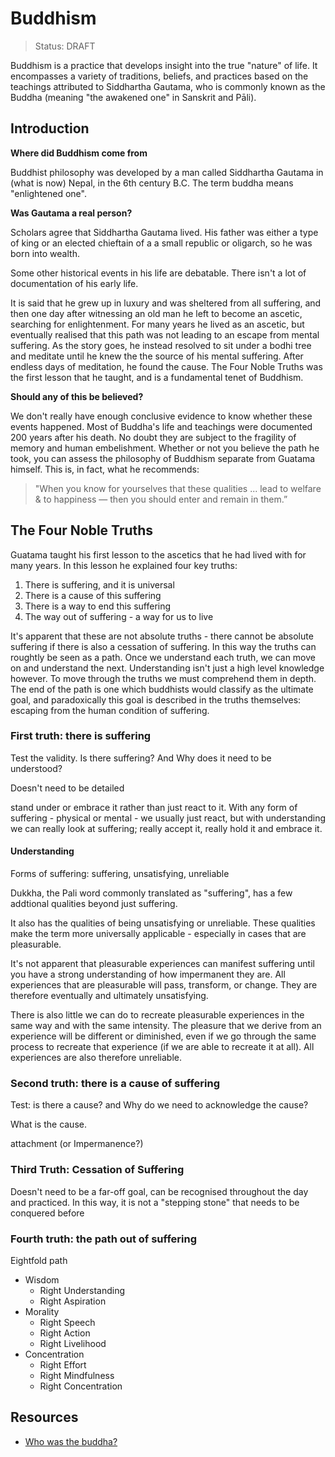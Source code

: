 # Buddhism

> Status: DRAFT
> 
Buddhism is a practice that develops insight into the true "nature" of life. It encompasses a variety of traditions, beliefs, and practices based on the teachings attributed to Siddhartha Gautama, who is commonly known as the Buddha (meaning "the awakened one" in Sanskrit and Pāli). 

## Introduction

**Where did Buddhism come from**

Buddhist philosophy was developed by a man called Siddhartha Gautama in (what is now) Nepal, in the 6th century B.C. The term buddha means "enlightened one". 

**Was Gautama a real person?**

Scholars agree that Siddhartha Gautama lived. His father was either a type of king or an elected chieftain of a a small republic or oligarch, so he was born into wealth. 

Some other historical events in his life are debatable. There isn't a lot of documentation of his early life. 

It is said that he grew up in luxury and was sheltered from all suffering, and then one day after witnessing an old man he left to become an ascetic, searching for enlightenment. For many years he lived as an ascetic, but eventually realised that this path was not leading to an escape from mental suffering. As the story goes, he instead resolved to sit under a bodhi tree and meditate until he knew the the source of his mental suffering. After endless days of meditation, he found the cause. The Four Noble Truths was the first lesson that he taught, and is a fundamental tenet of Buddhism.

**Should any of this be believed?**

We don't really have enough conclusive evidence to know whether these events happened. Most of Buddha's life and teachings were documented 200 years after his death. No doubt they are subject to the fragility of memory and human embelishment. Whether or not you believe the path he took, you can assess the philosophy of Buddhism separate from Guatama himself. This is, in fact, what he recommends: 

> "When you know for yourselves that these qualities ... lead to welfare & to happiness — then you should enter and remain in them.”

## The Four Noble Truths

Guatama taught his first lesson to the ascetics that he had lived with for many years. In this lesson he explained four key truths:

1. There is suffering, and it is universal
2. There is a cause of this suffering
3. There is a way to end this suffering
4. The way out of suffering - a way for us to live

It's apparent that these are not absolute truths - there cannot be absolute suffering if there is also a cessation of suffering. In this way the truths can roughtly be seen as a path. Once we understand each truth, we can move on and understand the next. Understanding isn't just a high level knowledge however. To move through the truths we must comprehend them in depth. The end of the path is one which buddhists would classify as the ultimate goal, and paradoxically this goal is described in the truths themselves: escaping from the human condition of suffering.


### First truth: there is suffering

Test the validity. Is there suffering? And Why does it need to be understood?

Doesn't need to be detailed

stand under or embrace it rather than just react to it. With any form of suffering - physical or mental - we usually just react, but with understanding we can really look at suffering; really accept it, really hold it and embrace it.

#### Understanding

Forms of suffering: suffering, unsatisfying, unreliable

Dukkha, the Pali word commonly translated as "suffering", has a few addtional qualities beyond just suffering.

It also has the qualities of being unsatisfying or unreliable. These qualities make the term more universally applicable - especially in cases that are pleasurable.

It's not apparent that pleasurable experiences can manifest suffering until you have a strong understanding of how impermanent they are. All experiences that are pleasurable will pass, transform, or change. They are therefore eventually and ultimately unsatisfying.

There is also little we can do to recreate pleasurable experiences in the same way and with the same intensity. The pleasure that we derive from an experience will be different or diminished, even if we go through the same process to recreate that experience (if we are able to recreate it at all). All experiences are also therefore unreliable.

### Second truth: there is a cause of suffering

Test: is there a cause? and Why do we need to acknowledge the cause?

What is the cause.

attachment (or Impermanence?)

### Third Truth: Cessation of Suffering

Doesn't need to be a far-off goal, can be recognised throughout the day and practiced. In this way, it is not a "stepping stone" that needs to be conquered before

### Fourth truth: the path out of suffering

Eightfold path

- Wisdom
  - Right Understanding
  - Right Aspiration
- Morality
  - Right Speech
  - Right Action
  - Right Livelihood
- Concentration
  - Right Effort
  - Right Mindfulness
  - Right Concentration


## Resources

- [Who was the buddha?](https://news.ycombinator.com/item?id=21828888)
